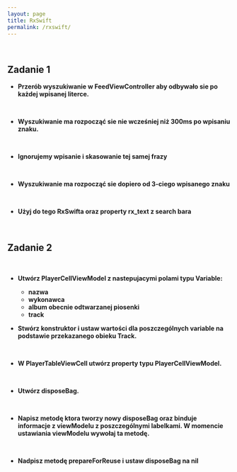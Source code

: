 ```yaml
---
layout: page
title: RxSwift
permalink: /rxswift/
---
```


<br>

Zadanie 1
------------

<b>

* Przerób wyszukiwanie w FeedViewController aby odbywało sie po każdej wpisanej literce.

 <br> 

*  Wyszukiwanie ma rozpocząć sie nie wcześniej niż 300ms po wpisaniu znaku. 

 <br>
 
*  Ignorujemy wpisanie i skasowanie tej samej frazy

 <br>
 
* Wyszukiwanie ma rozpocząć sie dopiero od 3-ciego wpisanego znaku

 <br>
 
*  Użyj do tego RxSwifta oraz property rx_text z search bara



<br>

Zadanie 2
-----------

<br>

* Utwórz PlayerCellViewModel z nastepujacymi polami typu Variable: <br>

	* nazwa
	* wykonawca
	* album obecnie odtwarzanej piosenki
	* track 



* Stwórz konstruktor i ustaw wartości dla poszczególnych variable na podstawie przekazanego obieku Track. 
<br>

* W PlayerTableViewCell utwórz property typu PlayerCellViewModel. 
<br>

* Utwórz disposeBag. 
<br>

* Napisz metodę ktora tworzy nowy disposeBag oraz binduje informacje z viewModelu z poszczególnymi labelkami. W momencie ustawiania viewModelu wywołaj ta metodę. 
<br>

* Nadpisz metodę prepareForReuse i ustaw disposeBag na nil